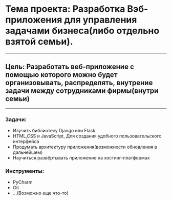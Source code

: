 # Тема проекта: Разработка Вэб-приложения для управления задачами бизнеса(либо отдельно взятой семьи).
___
## Цель: Разработать веб-приложение с помощью которого можно будет организовывать, распределять, внутрение задачи между сотрудниками фирмы(внутри семьи)
___
### Задачи:
- Изучить библиотеку Django или Flask 
- HTML,CSS и JavaScript, Для создания удобного пользовательского интерфейса
- Продумать архитектуру приложения(возможности обновления в дальнейшем)
- Научиться развёртывать приложение на хостинг-платформах 

### Инструменты:
- PyCharm
- Git
- ...(Возможно еще что-то)
